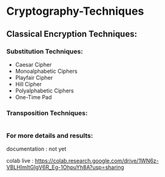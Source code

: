# Cryptography-Techniques

## Classical Encryption Techniques:

### Substitution Techniques:
- Caesar Cipher
- Monoalphabetic Ciphers
- Playfair Cipher
- Hill Cipher
- Polyalphabetic Ciphers
- One-Time Pad

### Transposition Techniques:

#

### For more details and results:

documentation : not yet

colab live : https://colab.research.google.com/drive/1WN6z-VBLHImItGIgV6R_Eg-1OhpuYh8A?usp=sharing




